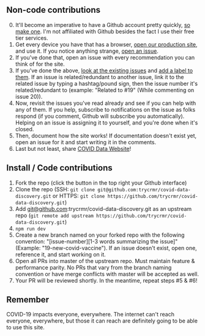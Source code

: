 ## Non-code contributions
0. It'll become an imperative to have a Github account pretty quickly, [so make one](https://github.com/join). I'm not affiliated with Github besides the fact I use their free tier services.
1. Get every device you have that has a browser, [open our production site](https://coviddata.website), and use it. If you notice anything strange, [open an issue](https://github.com/trycrmr/covid-data-discovery/issues).
2. If you've done that, open an issue with every recommendation you can think of for the site. 
3. If you've done the above, [look at the existing issues](https://github.com/trycrmr/covid-data-discovery/issues) and [add a label to them](https://github.com/trycrmr/covid-data-discovery/labels). If an issue is related/redundant to another issue, link it to the related issue by typing a hashtag/pound sign, then the issue number it's related/redundant to (example: "Related to #19" (While commenting on issue 20)).
4. Now, revisit the issues you've read already and see if you can help with any of them. If you help, subscribe to notifications on the issue as folks respond (if you comment, Github will subscribe you automatically). Helping on an issue is assigning it to yourself, and you're done when it's closed.
5. Then, document how the site works! If documentation doesn't exist yet, open an issue for it and start writing it in the comments. 
6. Last but not least, share [COVID Data Website](https://coviddata.website)!

## Install / Code contributions
1. Fork the repo (click the button in the top right your Github interface)
2. Clone the repo (SSH: `git clone git@github.com:trycrmr/covid-data-discovery.git` or HTTPS: `git clone https://github.com/trycrmr/covid-data-discovery.git`)
3. Add git@github.com:trycrmr/covid-data-discovery.git as an upstream repo (`git remote add upstream https://github.com/trycrmr/covid-data-discovery.git`)
4. `npm run dev`
5. Create a new branch named on your forked repo with the following convention: "[issue-number][1-3 words summarizing the issue]" (Example: "19-new-covid-vaccine"). If an issue doesn't exist, open one, reference it, and start working on it. 
6. Open all PRs into master of the upstream repo. Must maintain feature & performance parity. No PRs that vary from the branch naming convention or have merge conflicts with master will be accepted as well.
7. Your PR will be reviewed shortly. In the meantime, repeat steps #5 & #6! 

## Remember
COVID-19 impacts everyone, everywhere. The internet can't reach everyone, everywhere, but those it can reach are definitely going to be able to use this site.